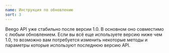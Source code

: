 ```yaml
---
name: Инструкция по обновлению
sort: 3
---
```

Beego API уже стабильно после версии 1.0. В основном оно совместимо с любым обновлением. Если вы всё еще используете версию ниже чем 1.0, то возможно вам потребуется изменить некоторые методы и параметры которые используют последнюю версию API.
